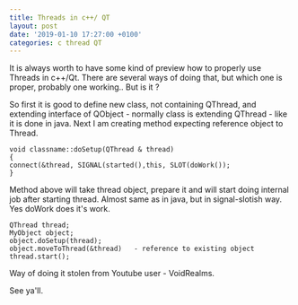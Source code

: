 ```yaml
---
title: Threads in c++/ QT
layout: post
date: '2019-01-10 17:27:00 +0100'
categories: c thread QT
---
```


It is always worth to have some kind of preview how to properly use Threads in c++/Qt. There are several ways of doing that, but which one is proper, probably one working.. But is it ?

So first it is good to define new class, not containing QThread, and extending interface of QObject - normally class is extending QThread - like it is done in java.
Next I am creating method expecting reference object to Thread.

```
void classname::doSetup(QThread & thread)
{
connect(&thread, SIGNAL(started(),this, SLOT(doWork());
}

```
Method above will take thread object, prepare it and will start doing internal job after starting thread. Almost same as in java, but in signal-slotish way. Yes doWork does it's work. 
```
QThread thread;
MyObject object;
object.doSetup(thread);
object.moveToThread(&thread)   - reference to existing object
thread.start();
```
Way of doing it stolen from Youtube user - VoidRealms.


See ya'll.
